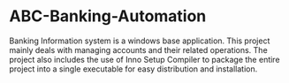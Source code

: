 # ABC-Banking-Automation
Banking Information system is a windows base application. This project mainly deals with managing accounts and their related operations. The project also includes the use of Inno Setup Compiler to package the entire project into a single executable for easy distribution and installation.
